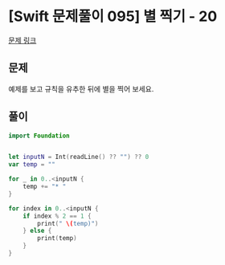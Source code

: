 # [Swift 문제풀이 095] 별 찍기 - 20

[문제 링크](https://www.acmicpc.net/problem/10995)

## 문제

예제를 보고 규칙을 유추한 뒤에 별을 찍어 보세요.

## 풀이

```swift
import Foundation


let inputN = Int(readLine() ?? "") ?? 0
var temp = ""

for _ in 0..<inputN {
    temp += "* "
}

for index in 0..<inputN {
    if index % 2 == 1 {
        print(" \(temp)")
    } else {
        print(temp)
    }
}
```
